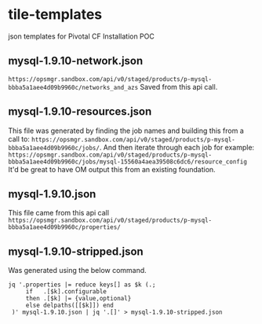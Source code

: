 # tile-templates
json templates for Pivotal CF Installation POC

## mysql-1.9.10-network.json
```https://opsmgr.sandbox.com/api/v0/staged/products/p-mysql-bbba5a1aee4d09b9960c/networks_and_azs```
Saved from this api call.

## mysql-1.9.10-resources.json
This file was generated by finding the job names and building this from a call to:
```https://opsmgr.sandbox.com/api/v0/staged/products/p-mysql-bbba5a1aee4d09b9960c/jobs/```. And then iterate through each job for example: ```https://opsmgr.sandbox.com/api/v0/staged/products/p-mysql-bbba5a1aee4d09b9960c/jobs/mysql-15560a4aea39508c6dc6/resource_config```
It'd be great to have OM output this from an existing foundation.


## mysql-1.9.10.json
This file came from this api call ```https://opsmgr.sandbox.com/api/v0/staged/products/p-mysql-bbba5a1aee4d09b9960c/properties/```

## mysql-1.9.10-stripped.json
Was generated using the below command.

```
jq '.properties |= reduce keys[] as $k (.;
     if   .[$k].configurable
     then .[$k] |= {value,optional}
     else delpaths([[$k]]) end
 )' mysql-1.9.10.json | jq '.[]' > mysql-1.9.10-stripped.json
 ```
 
 
